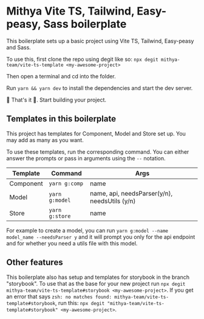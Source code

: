 # Mithya Vite TS, Tailwind, Easy-peasy, Sass boilerplate

This boilerplate sets up a basic project using Vite TS, Tailwind, Easy-peasy and Sass.

To use this, first clone the repo using degit like so: `npx degit mithya-team/vite-ts-template <my-awesome-project>`

Then open a terminal and cd into the folder.

Run `yarn && yarn dev` to install the dependencies and start the dev server.

🎊 That's it 🎊. Start building your project.

## Templates in this boilerplate

This project has templates for Component, Model and Store set up. You may add as many as you want.

To use these templates, run the corresponding command. You can either answer the prompts or pass in arguments using the `--` notation.

| Template  | Command        | Args                                          |
| --------- | -------------- | --------------------------------------------- |
| Component | `yarn g:comp`  | name                                          |
| Model     | `yarn g:model` | name, api, needsParser(y/n), needsUtils (y/n) |
| Store     | `yarn g:store` | name                                          |

For example to create a model, you can run `yarn g:model --name model_name --needsParser y` and it will prompt you only for the api endpoint and for whether you need a utils file with this model.

## Other features

This boilerplate also has setup and templates for storybook in the branch "storybook". To use that as the base for your new project run `npx degit mithya-team/vite-ts-template#storybook <my-awesome-project>`. If you get an error that says `zsh: no matches found: mithya-team/vite-ts-template#storybook`, run this: `npx degit "mithya-team/vite-ts-template#storybook" <my-awesome-project>`.
